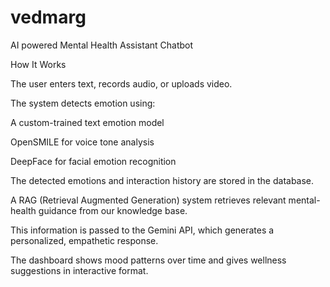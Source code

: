 # vedmarg
AI powered Mental Health Assistant Chatbot

How It Works

The user enters text, records audio, or uploads video.

The system detects emotion using:

A custom-trained text emotion model

OpenSMILE for voice tone analysis

DeepFace for facial emotion recognition

The detected emotions and interaction history are stored in the database.

A RAG (Retrieval Augmented Generation) system retrieves relevant mental-health guidance from our knowledge base.

This information is passed to the Gemini API, which generates a personalized, empathetic response.

The dashboard shows mood patterns over time and gives wellness suggestions in interactive format.

